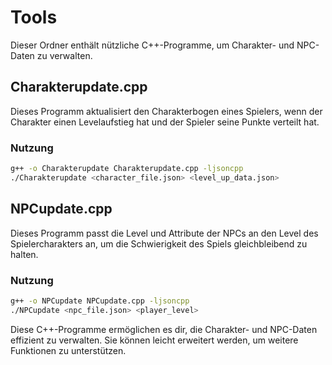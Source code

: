 # Tools

Dieser Ordner enthält nützliche C++-Programme, um Charakter- und NPC-Daten zu verwalten.

## Charakterupdate.cpp

Dieses Programm aktualisiert den Charakterbogen eines Spielers, wenn der Charakter einen Levelaufstieg hat und der Spieler seine Punkte verteilt hat.

### Nutzung

```bash
g++ -o Charakterupdate Charakterupdate.cpp -ljsoncpp
./Charakterupdate <character_file.json> <level_up_data.json>
```

## NPCupdate.cpp

Dieses Programm passt die Level und Attribute der NPCs an den Level des Spielercharakters an, um die Schwierigkeit des Spiels gleichbleibend zu halten.

### Nutzung

```bash
g++ -o NPCupdate NPCupdate.cpp -ljsoncpp
./NPCupdate <npc_file.json> <player_level>
```

Diese C++-Programme ermöglichen es dir, die Charakter- und NPC-Daten effizient zu verwalten. Sie können leicht erweitert werden, um weitere Funktionen zu unterstützen.

